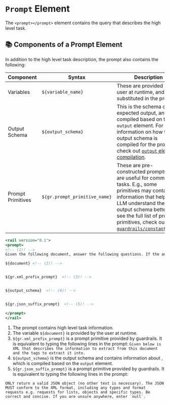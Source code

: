 # `Prompt` Element

The `<prompt></prompt>` element contains the query that describes the high level task.

## 📚 Components of a Prompt Element

In addition to the high level task description, the prompt also contains the following:

| Component         | Syntax                   | Description                                                                                                                                                                                                                                                                                                                             |
|-------------------|--------------------------|-----------------------------------------------------------------------------------------------------------------------------------------------------------------------------------------------------------------------------------------------------------------------------------------------------------------------------------------|
| Variables         | `${variable_name}`        | These are provided by the user at runtime, and substituted in the prompt.                                                                                                                                                                                                                                                               |
| Output Schema     | `${output_schema}`      | This is the schema of the expected output, and is compiled based on the  `output` element.  For more information on how the output schema is compiled for the prompt, check out [`output` element compilation](/docs/concepts/output/#adding-compiled-output-element-to-prompt).                                                                    |
| Prompt Primitives | `${gr.prompt_primitive_name}` | These are pre-constructed prompts that are useful for common tasks. E.g., some primitives may contain information that helps the LLM understand the output schema better.  To see the full list of prompt primitives, check out [`guardrails/constants.xml`](https://github.com/guardrails-ai/guardrails/blob/main/guardrails/constants.xml). |

```xml
<rail version="0.1">
<prompt>
<!-- (1)! -->
Given the following document, answer the following questions. If the answer doesn't exist in the document, enter 'None'.

${document} <!-- (2)! -->


${gr.xml_prefix_prompt}  <!-- (3)! -->


${output_schema}  <!-- (4)! -->


${gr.json_suffix_prompt}  <!-- (5)! -->

</prompt>
</rail>
```

1. The prompt contains high level task information.
2. The variable `${document}` is provided by the user at runtime.
3. `${gr.xml_prefix_prompt}` is a prompt primitive provided by guardrails. It is equivalent to typing the following lines in the prompt: `Given below is XML that describes the information to extract from this document and the tags to extract it into.`
4. `${output_schema}` is the output schema and contains information about , which is compiled based on the `output` element.
5. `${gr.json_suffix_prompt}` is a prompt primitive provided by guardrails. It is equivalent to typing the following lines in the prompt:
```
ONLY return a valid JSON object (no other text is necessary). The JSON MUST conform to the XML format, including any types and format requests e.g. requests for lists, objects and specific types. Be correct and concise. If you are unsure anywhere, enter `null`.
```
